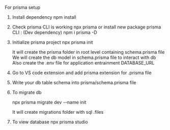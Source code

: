 For prisma setup
1. Install dependency 
    npm install

2. Check prisma CLI is working 
    npx prisma
    or install new package
    prisma CLI : (Dev dependency)
    npm i  prisma -D  

3. Initialize prisma project
   npx prisma init
   
   It will create the prisma folder in root level  containing schema.prisma file 
   We will create the db model in schema.prisma file to interact with db
   Also create the .env file for application entrainment 
   DATABASE_URL 

4. Go to VS code extension and add prisma extension for .prisma file

5. Write your db table schema into prisma/schema.prisma file

6. To migrate db 

   npx prisma migrate dev --name init

   It will create migrations folder with sql .files

7. To view database 
   npx prisma studio